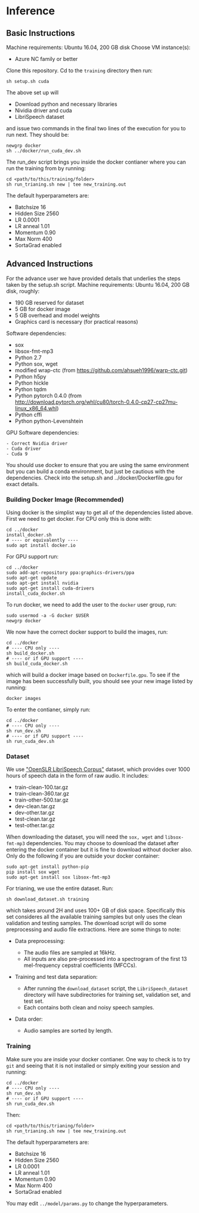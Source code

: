 # Inference

## Basic Instructions

Machine requirements: Ubuntu 16.04, 200 GB disk
Choose VM instance(s):
 
- Azure NC family or better

Clone this repository.
Cd to the `training` directory then run:

	sh setup.sh cuda

The above set up will

- Download python and necessary libraries
- Nividia driver and cuda
- LibriSpeech dataset 

and issue two commands in the final two lines of the execution for you to run next. They should be:
	
	newgrp docker
	sh ../docker/run_cuda_dev.sh

The run_dev script brings you inside the docker contianer where you can run the training from by running:

	cd <path/to/this/training/folder>
	sh run_trianing.sh new | tee new_training.out
	
The default hyperparameters are:

- Batchsize 16
- Hidden Size 2560
- LR 0.0001
- LR anneal 1.01
- Momentum 0.90
- Max Norm 400
- SortaGrad enabled

## Advanced Instructions

For the advance user we have provided details that underlies the steps taken by the setup.sh script.
Machine requirements: Ubuntu 16.04, 200 GB disk, roughly:

- 190 GB reserved for dataset
- 5 GB for docker image
- 5 GB overhead and model weights
- Graphics card is necessary (for practical reasons)

Software dependencies:

- sox
- libsox-fmt-mp3
- Python 2.7
- Python sox, wget
- modified wrap-ctc (from https://github.com/ahsueh1996/warp-ctc.git)
- Python h5py
- Python hickle
- Python tqdm
- Python pytorch 0.4.0 (from http://download.pytorch.org/whl/cu80/torch-0.4.0-cp27-cp27mu-linux_x86_64.whl)
- Python cffi
- Python python-Levenshtein

GPU Software dependencies:

	- Correct Nvidia driver
	- Cuda driver
	- Cuda 9 

You should use docker to ensure that you are using the same environment but you can build a conda environment, but just be cautious with the dependencies. Check into the setup.sh and ../docker/Dockerfile.gpu for exact details.

### Building Docker Image (Recommended)

Using docker is the simplist way to get all of the dependencies listed above. First we need to get docker.
For CPU only this is done with:

	cd ../docker
	install_docker.sh
	# ---- or equivalently ----
	sudo apt install docker.io

For GPU support run:

	cd ../docker
	sudo add-apt-repository ppa:graphics-drivers/ppa
	sudo apt-get update
	sudo apt-get install nvidia
	sudo apt-get install cuda-drivers
	install_cuda_docker.sh

To run docker, we need to add the user to the `docker` user group, run:

	sudo usermod -a -G docker $USER
	newgrp docker
	
We now have the correct docker support to build the images, run:

	cd ../docker
	# ---- CPU only ----
	sh build_docker.sh
	# ---- or if GPU support ----
	sh build_cuda_docker.sh

which will build a docker image based on `Dockerfile.gpu`. To see if the image has been successfully built, you should see your new image listed by running:

	docker images

To enter the contianer, simply run:

	cd ../docker
	# ---- CPU only ----
	sh run_dev.sh
	# ---- or if GPU support ----
	sh run_cuda_dev.sh

### Dataset

We use ["OpenSLR LibriSpeech Corpus"](http://www.openslr.org/12/) dataset, which provides over 1000 hours of speech data in the form of raw audio. It includes:
	
- train-clean-100.tar.gz
- train-clean-360.tar.gz
- train-other-500.tar.gz
- dev-clean.tar.gz
- dev-other.tar.gz
- test-clean.tar.gz
- test-other.tar.gz

When downloading the dataset, you will need the `sox, wget` and `libsox-fmt-mp3` dependencies.
You may choose to download the dataset after entering the docker container but it is fine to download without docker also.
Only do the following if you are outside your docker container:

	sudo apt-get install python-pip
	pip install sox wget
	sudo apt-get install sox libsox-fmt-mp3
	
For trianing, we use the entire dataset. Run:

	sh download_dataset.sh training

which takes around 2H and uses 100+ GB of disk space.
Specifically this set consideres all the available training samples but only uses the clean validation and testing samples.
The download script will do some preprocessing and audio file extractions. Here are some things to note:
	
  - Data preprocessing:
    - The audio files are sampled at 16kHz.
    - All inputs are also pre-processed into a spectrogram of the first 13 mel-frequency cepstral coefficients (MFCCs).
	
  - Training and test data separation:
    - After running the `download_dataset` script, the `LibriSpeech_dataset` directory will have subdirectories for training set, validation set, and test set.
    - Each contains both clean and noisy speech samples.

  - Data order:
    - Audio samples are sorted by length.

### Training

Make sure you are inside your docker contianer. One way to check is to try `git` and seeing that it is not installed or simply exiting your session and running:

	cd ../docker
	# ---- CPU only ----
	sh run_dev.sh
	# ---- or if GPU support ----
	sh run_cuda_dev.sh
	
Then:

	cd <path/to/this/trianing/folder>
	sh run_trianing.sh new | tee new_training.out

The default hyperparameters are:

- Batchsize 16
- Hidden Size 2560
- LR 0.0001
- LR anneal 1.01
- Momentum 0.90
- Max Norm 400
- SortaGrad enabled

You may edit `../model/params.py` to change the hyperparameters.
